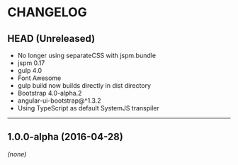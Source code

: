 CHANGELOG
=========

## HEAD (Unreleased)
* No longer using separateCSS with jspm.bundle
* jspm 0.17
* gulp 4.0
* Font Awesome
* gulp build now builds directly in dist directory
* Bootstrap 4.0-alpha.2
* angular-ui-bootstrap@^1.3.2
* Using TypeScript as default SystemJS transpiler

--------------------

## 1.0.0-alpha (2016-04-28)
_(none)_
